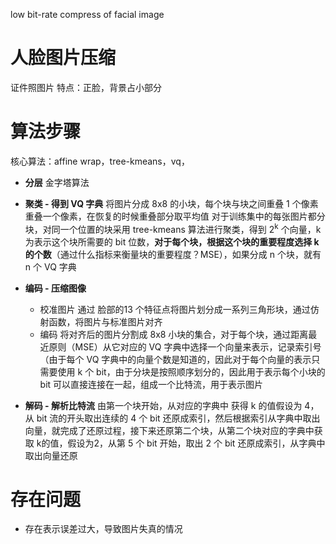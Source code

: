 low bit-rate compress of facial image
# 人脸图片压缩
证件照图片
特点：正脸，背景占小部分

# 算法步骤
核心算法：affine wrap，tree-kmeans，vq，
- **分层**
金字塔算法
-  **聚类 - 得到 VQ 字典**
将图片分成 8x8 的小块，每个块与块之间重叠 1 个像素重叠一个像素，在恢复的时候重叠部分取平均值
对于训练集中的每张图片都分块，对同一个位置的块采用 tree-kmeans 算法进行聚类，得到 2<sup>k</sup> 个向量，k 为表示这个块所需要的 bit 位数，**对于每个块，根据这个块的重要程度选择 k 的个数**（通过什么指标来衡量块的重要程度？MSE），如果分成 n 个块，就有 n 个 VQ 字典

- **编码 - 压缩图像**
  - 校准图片
通过 脸部的13 个特征点将图片划分成一系列三角形块，通过仿射函数，将图片与标准图片对齐
  - 编码
将对齐后的图片分割成 8x8 小块的集合，对于每个块，通过距离最近原则（MSE）从它对应的 VQ 字典中选择一个向量来表示，记录索引号（由于每个 VQ 字典中的向量个数是知道的，因此对于每个向量的表示只需要使用 k 个 bit，由于分块是按照顺序划分的，因此用于表示每个小块的 bit 可以直接连接在一起，组成一个比特流，用于表示图片

- **解码 - 解析比特流**
由第一个块开始，从对应的字典中 获得 k 的值假设为 4，从 bit 流的开头取出连续的 4 个 bit 还原成索引，然后根据索引从字典中取出向量，就完成了还原过程，接下来还原第二个块，从第二个块对应的字典中获取 k的值，假设为2，从第 5 个 bit 开始，取出 2 个 bit 还原成索引，从字典中取出向量还原

# 存在问题
- 存在表示误差过大，导致图片失真的情况
